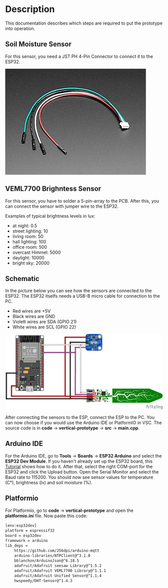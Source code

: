 # Description 

This documentation describes which steps are required to put the prototype into operation. 

## Soil Moisture Sensor
For this sensor, you need a JST PH 4-Pin Connector to connect it to the ESP32.

![Connector](JST_PH_4_Pin.jpg)

## VEML7700 Brighntess Sensor
For this sensor, you have to solder a 5-pin-array to the PCB. After this, you can connect the sensor with jumper wire to the ESP32.

Examples of typical brightness levels in lux:

- at night: 0.5
- street lighting: 10
- living room: 50
- hall lighting: 100
- office room: 500
- overcast Himmel: 5000
- daylight: 10000
- bright sky: 20000

## Schematic

In the picture below you can see how the sensors are connected to the ESP32. The ESP32 itselfs needs a USB-B micro cable for connection to the PC.

- Red wires are +5V
- Black wires are GND
- Violett wires are SDA (GPIO 21)
- White wires are SCL (GPIO 22)

![circuit](schematic.png)

After connecting the sensors to the ESP, connect the ESP to the PC. You can now choose if you would use the Arduino IDE or PlatformIO in VSC. The source code is in **code** -> **vertical-prototype** -> **src** -> **main.cpp**.

## Arduino IDE

For the Arduino IDE, go to **Tools** -> **Boards** -> **ESP32 Arduino** and select the **ESP32 Dev Module**. If you haven't already set up the ESP32 board, this [Tutorial](https://randomnerdtutorials.com/installing-the-esp32-board-in-arduino-ide-windows-instructions/) shows how to do it. After that, select the right COM-port for the ESP32 and click the Upload button. Open the Serial Monitor and select the Baud rate to 115200. You should now see sensor values for temperature (C°), brightness (lx) and soil moisture (%).

## Platformio

For Platformio, go to **code** -> **vertical-prototype** and open the **platformio.ini** file. Now paste this code:

```
[env:esp32dev]
platform = espressif32
board = esp32dev
framework = arduino
lib_deps = 
	https://github.com/256dpi/arduino-mqtt
	arduino-libraries/NTPClient@^3.1.0
	bblanchon/ArduinoJson@^6.18.5
	adafruit/Adafruit seesaw Library@^1.5.2
	adafruit/Adafruit VEML7700 Library@^1.1.1
	adafruit/Adafruit Unified Sensor@^1.1.4
	hwspeedy/DHT-Sensor@^1.4.3
```


